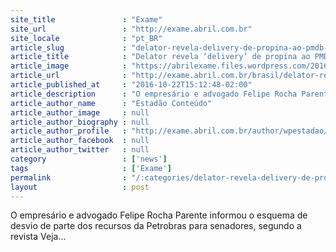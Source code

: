 ```yaml
---
site_title               : "Exame"
site_url                 : "http://exame.abril.com.br"
site_locale              : "pt_BR"
article_slug             : "delator-revela-delivery-de-propina-ao-pmdb-diz-revista"
article_title            : "Delator revela ‘delivery’ de propina ao PMDB, diz revista"
article_image            : "https://abrilexame.files.wordpress.com/2016/10/original_renan-calheiros18.jpg?quality=70&strip=all&w=782"
article_url              : "http://exame.abril.com.br/brasil/delator-revela-roteiro-da-propina-na-transpetro-diz-revista/"
article_published_at     : "2016-10-22T15:12:48-02:00"
article_description      : "O empresário e advogado Felipe Rocha Parente informou o esquema de desvio de parte dos recursos da Petrobras para senadores, segundo a revista Veja..."
article_author_name      : "Estadão Conteúdo"
article_author_image     : null
article_author_biography : null
article_author_profile   : "http://exame.abril.com.br/author/wpestadao/"
article_author_facebook  : null
article_author_twitter   : null
category                 : ['news']
tags                     : ['Exame']
permalink                : "/:categories/delator-revela-delivery-de-propina-ao-pmdb-diz-revista/"
layout                   : post
---
```


O empresário e advogado Felipe Rocha Parente informou o esquema de desvio de parte dos recursos da Petrobras para senadores, segundo a revista Veja...
